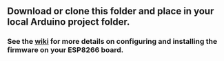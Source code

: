 ## Download or clone this folder and place in your local Arduino project folder.

### See the [wiki](https://github.com/Resinchem/YouTube-to-HomeAssistant/wiki) for more details on configuring and installing the firmware on your ESP8266 board.
